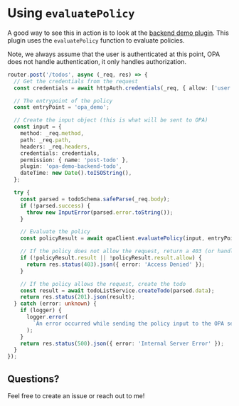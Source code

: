 # Using `evaluatePolicy`

A good way to see this in action is to look at the [backend demo plugin](https://github.com/Parsifal-M/backstage-opa-plugins/blob/main/plugins/opa-demo-backend/src/router.ts). This plugin uses the `evaluatePolicy` function to evaluate policies.

Note, we always assume that the user is authenticated at this point, OPA does not handle authentication, it only handles authorization.

```typescript
router.post('/todos', async (_req, res) => {
  // Get the credentials from the request
  const credentials = await httpAuth.credentials(_req, { allow: ['user'] });

  // The entrypoint of the policy
  const entryPoint = 'opa_demo';

  // Create the input object (this is what will be sent to OPA)
  const input = {
    method: _req.method,
    path: _req.path,
    headers: _req.headers,
    credentials: credentials,
    permission: { name: 'post-todo' },
    plugin: 'opa-demo-backend-todo',
    dateTime: new Date().toISOString(),
  };

  try {
    const parsed = todoSchema.safeParse(_req.body);
    if (!parsed.success) {
      throw new InputError(parsed.error.toString());
    }

    // Evaluate the policy
    const policyResult = await opaClient.evaluatePolicy(input, entryPoint);

    // If the policy does not allow the request, return a 403 (or handle it however you want)
    if (!policyResult.result || !policyResult.result.allow) {
      return res.status(403).json({ error: 'Access Denied' });
    }

    // If the policy allows the request, create the todo
    const result = await todoListService.createTodo(parsed.data);
    return res.status(201).json(result);
  } catch (error: unknown) {
    if (logger) {
      logger.error(
        `An error occurred while sending the policy input to the OPA server: ${error}`,
      );
    }
    return res.status(500).json({ error: 'Internal Server Error' });
  }
});
```

## Questions?

Feel free to create an issue or reach out to me!
